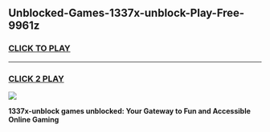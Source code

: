 
## Unblocked-Games-1337x-unblock-Play-Free-9961z
<h3>
<a href="https://premium76.site?title=1337x-unblock&ref=12A">CLICK TO PLAY</a></h3>
<hr>

<h3>
<a href="https://premium76.site?title=1337x-unblock&ref=12A">CLICK 2 PLAY</a>
  
</h3>

<a href="https://premium76.site?title=1337x-unblock&ref=12A"><img src="https://clearcache.store/games.png"></a>


**1337x-unblock games unblocked: Your Gateway to Fun and Accessible Online Gaming**
